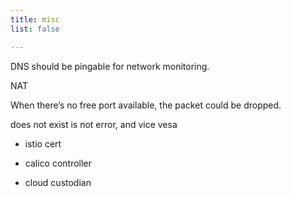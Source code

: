 ```yaml
---
title: misc
list: false

---
```


DNS should be pingable for network monitoring.

NAT

When there’s no free port available, the packet could be dropped.

does not exist is not error, and vice vesa

- istio cert

- calico controller

- cloud custodian
